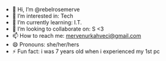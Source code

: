 - 👋 Hi, I’m @rebelrosemerve
- 👀 I’m interested in: Tech
- 🌱 I’m currently learning: I.T.
- 💞️ I’m looking to collaborate on: S <3
- 📫 How to reach me: mervenurkahveci@gmail.com 
- 😄 Pronouns: she/her/hers
- ⚡ Fun fact: i was 7 years old when i experienced my 1st pc

<!---
rebelrosemerve/rebelrosemerve is a ✨ special ✨ repository because its `README.md` (this file) appears on your GitHub profile.
You can click the Preview link to take a look at your changes.
--->

